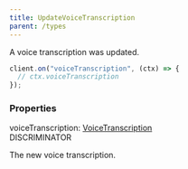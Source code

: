 ```yaml
---
title: UpdateVoiceTranscription
parent: /types
---
```


A voice transcription was updated.

```ts
client.on("voiceTranscription", (ctx) => {
  // ctx.voiceTranscription
});
```

### Properties

<div class="flex flex-col gap-3"><div><div class="flex gap-2"><div class="font-mono p" id="p_voiceTranscription" data-anchor><span class="font-bold">voiceTranscription</span><span class="opacity-50">:</span> <a href="/types/voicetranscription"  >VoiceTranscription</a></div><div class="flex items-center"><div class="bg-dbt px-1.5 rounded-md select-none text-fgt text-[10px]">DISCRIMINATOR</div></div></div><div class="pl-3"><div class="no-margin">

The new voice transcription.

</div></div></div></div>

